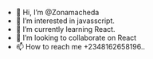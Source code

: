 - 👋 Hi, I’m @Zonamacheda
- 👀 I’m interested in javasscript.
- 🌱 I’m currently learning React.
- 💞️ I’m looking to collaborate on React
- 📫 How to reach me +2348162658196..

<!---
Zonamacheda/Zonamacheda is a ✨ special ✨ repository because its `README.md` (this file) appears on your GitHub profile.
You can click the Preview link to take a look at your changes.
--->
